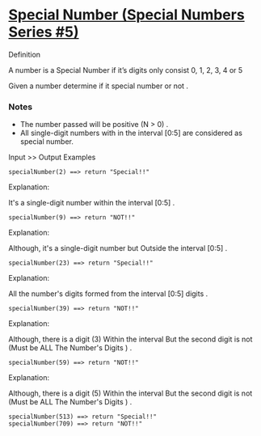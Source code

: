 # [Special Number (Special Numbers Series #5)](https://www.codewars.com/kata/5a55f04be6be383a50000187) #

Definition

A number is a Special Number if it’s digits only consist 0, 1, 2, 3, 4 or 5

Given a number determine if it special number or not .

### Notes ###

* The number passed will be positive (N > 0) .
* All single-digit numbers with in the interval [0:5] are considered as special number.

Input >> Output Examples

    specialNumber(2) ==> return "Special!!"

Explanation:

It's a single-digit number within the interval [0:5] .

    specialNumber(9) ==> return "NOT!!"

Explanation:

Although, it's a single-digit number but Outside the interval [0:5] .

    specialNumber(23) ==> return "Special!!"

Explanation:

All the number's digits formed from the interval [0:5] digits .

    specialNumber(39) ==> return "NOT!!"

Explanation:

Although, there is a digit (3) Within the interval But the second digit is not (Must be ALL The Number's Digits ) .

    specialNumber(59) ==> return "NOT!!"

Explanation:

Although, there is a digit (5) Within the interval But the second digit is not (Must be ALL The Number's Digits ) .

    specialNumber(513) ==> return "Special!!"
    specialNumber(709) ==> return "NOT!!"
